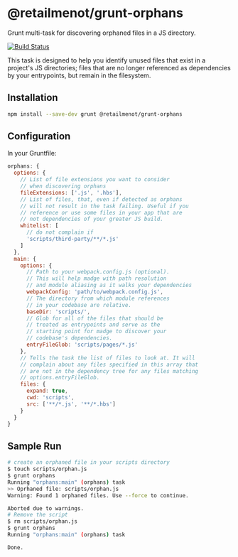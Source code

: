 # @retailmenot/grunt-orphans

Grunt multi-task for discovering orphaned files in a JS directory.

[![Build Status](https://travis-ci.org/RetailMeNotSandbox/grunt-orphans.svg?branch=master)](https://travis-ci.org/RetailMeNotSandbox/grunt-orphans)

This task is designed to help you identify unused files that exist in a project's JS directories; files that are no longer referenced as dependencies by your entrypoints, but remain in the filesystem.

## Installation

```bash
npm install --save-dev grunt @retailmenot/grunt-orphans
```

## Configuration

In your Gruntfile:

```javascript
orphans: {
  options: {
    // List of file extensions you want to consider
    // when discovering orphans
    fileExtensions: ['.js', '.hbs'],
    // List of files, that, even if detected as orphans
    // will not result in the task failing. Useful if you
    // reference or use some files in your app that are
    // not dependencies of your greater JS build.
    whitelist: [
      // do not complain if
      'scripts/third-party/**/*.js'
    ]
  },
  main: {
    options: {
      // Path to your webpack.config.js (optional).
      // This will help madge with path resolution
      // and module aliasing as it walks your dependencies
      webpackConfig: 'path/to/webpack.config.js',
      // The directory from which module references
      // in your codebase are relative.
      baseDir: 'scripts/',
      // Glob for all of the files that should be
      // treated as entrypoints and serve as the
      // starting point for madge to discover your
      // codebase's dependencies.
      entryFileGlob: 'scripts/pages/*.js'
    },
    // Tells the task the list of files to look at. It will
    // complain about any files specified in this array that
    // are not in the dependency tree for any files matching
    // options.entryFileGlob.
    files: {
      expand: true,
      cwd: 'scripts',
      src: ['**/*.js', '**/*.hbs']
    }
  }
}
```

## Sample Run

```bash
# create an orphaned file in your scripts directory
$ touch scripts/orphan.js
$ grunt orphans
Running "orphans:main" (orphans) task
>> Oprhaned file: scripts/orphan.js
Warning: Found 1 orphaned files. Use --force to continue.

Aborted due to warnings.
# Remove the script
$ rm scripts/orphan.js
$ grunt orphans
Running "orphans:main" (orphans) task

Done.
```
